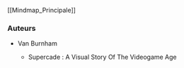 [[Mindmap_Principale]]

### Auteurs

- Van Burnham

	- Supercade : A Visual Story Of The Videogame Age


